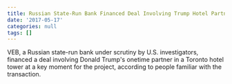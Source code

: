 ```yaml
---
title: Russian State-Run Bank Financed Deal Involving Trump Hotel Partner
date: '2017-05-17'
categories: null
tags: []
---
```

VEB, a Russian state-run bank under scrutiny by U.S. investigators, financed a deal involving Donald Trump's onetime partner in a Toronto hotel tower at a key moment for the project, according to people familiar with the transaction.